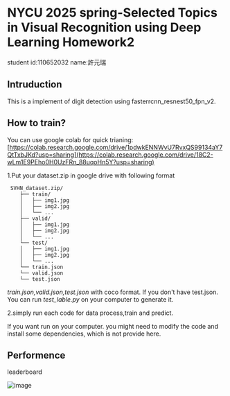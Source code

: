 
# NYCU 2025 spring-Selected Topics in Visual Recognition using Deep Learning Homework2
student id:110652032
name:許元瑞
## Intruduction
This is a implement of digit detection using fasterrcnn_resnest50_fpn_v2.
## How to train?
You can use google colab for quick trianing: [https://colab.research.google.com/drive/1pdwkENNWvU7RvxQS99134aY7QtTxbJKd?usp=sharing](https://colab.research.google.com/drive/18C2-wLm1E9PEho0H0UzFRn_88uqoHn5Y?usp=sharing)

1.Put your dataset.zip in google drive with following format

```
 SVHN_dataset.zip/
    ├── train/
    │   ├── img1.jpg
    │   ├── img2.jpg
    │   └── ...
    ├── valid/
    │   ├── img1.jpg
    │   ├── img2.jpg
    │   └── ...
    └── test/
    │   ├── img1.jpg
    │   ├── img2.jpg
    │   └── ...
    └── train.json
    └── valid.json
    └── test.json
```
_train.json,valid.json,test.json_ with coco format.
If you don't have test.json. You can run _test_lable.py_ on your computer to generate it.

2.simply run each code for data process,train and predict.

If you want run on your computer. you might need to modify the code and install some dependencies, which is not provide here.

## Performence
leaderboard

![image](https://github.com/user-attachments/assets/3678ca70-40d2-43c4-b8a2-730e03fd1386)





